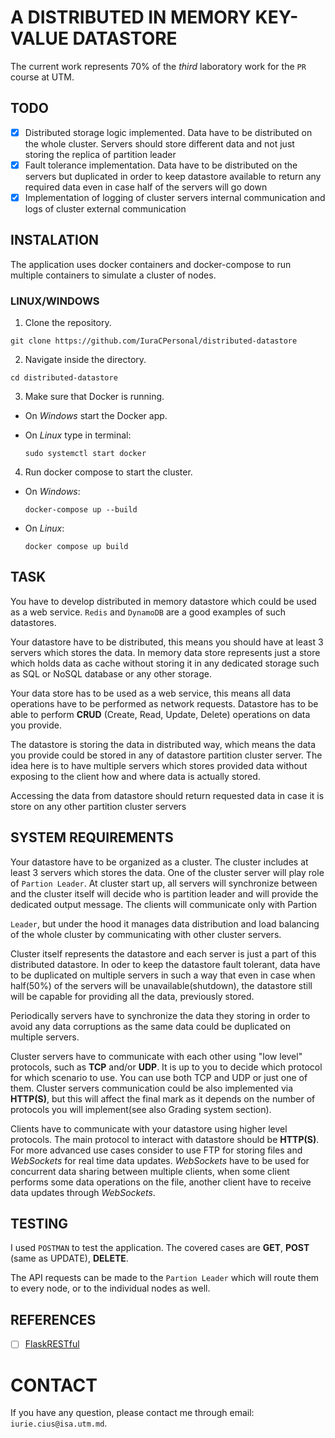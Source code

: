 # A DISTRIBUTED IN MEMORY KEY-VALUE DATASTORE

The current work represents 70% of the _third_ laboratory work for the `PR` course at UTM.

## TODO

- [x]  Distributed storage logic implemented. Data have to be distributed on the whole cluster. Servers should store different data and not just storing the replica of partition leader
- [x]  Fault tolerance implementation. Data have to be distributed on the servers but duplicated in order to keep datastore available to return any required data even in case half of the servers will go down
- [x] Implementation of logging of cluster servers internal communication and logs of cluster external communication

## INSTALATION

The application uses docker containers and docker-compose to run multiple containers to simulate a cluster of nodes.

### LINUX/WINDOWS

1. Clone the repository.

```
git clone https://github.com/IuraCPersonal/distributed-datastore
```

2. Navigate inside the directory.

```
cd distributed-datastore
```

3. Make sure that Docker is running.

  - On _Windows_ start the Docker app.
  - On _Linux_ type in terminal:

    ```
    sudo systemctl start docker
    ```

4. Run docker compose to start the cluster.

  - On _Windows_:
    ```
    docker-compose up --build
    ```
  - On _Linux_:
    ```
    docker compose up build
    ```

## TASK

You have to develop distributed in memory datastore which could be used as a web service. `Redis` and `DynamoDB` are a
good examples of such datastores.

Your datastore have to be distributed, this means you should have at least 3 servers which stores the data. In memory data store represents just a store which holds data as cache without storing it in any dedicated storage such as SQL or NoSQL
database or any other storage.

Your data store has to be used as a web service, this means all data operations have to be performed as network requests. Datastore has to be able to perform __CRUD__ (Create, Read, Update, Delete) operations on data you provide.

The datastore is storing the data in distributed way, which means the data you provide could be stored in any of datastore partition cluster server. The idea here is to have multiple servers which stores provided data without exposing to the client how and where data is actually stored.

Accessing the data from datastore should return requested data in case it is store on any other partition cluster servers

## SYSTEM REQUIREMENTS

Your datastore have to be organized as a cluster. The cluster includes at least 3 servers which stores the data. One of the cluster server will play role of `Partion Leader`. At cluster start up, all servers will synchronize between and the cluster itself will decide who is partition leader and will provide the dedicated output message. The clients will communicate only with Partion

`Leader`, but under the hood it manages data distribution and load balancing of the whole cluster by communicating with other cluster servers.

Cluster itself represents the datastore and each server is just a part of this distributed datastore. In oder to keep the datastore fault tolerant, data have to be duplicated on multiple servers in such a way that even in case when half(50%) of the servers will be unavailable(shutdown), the datastore still will be capable for providing all the data, previously stored.

Periodically servers have to synchronize the data they storing in order to avoid any data corruptions as the same data could be duplicated on multiple servers.

Cluster servers have to communicate with each other using "low level" protocols, such as __TCP__ and/or __UDP__. It is up to you to decide which protocol for which scenario to use. You can use both TCP and UDP or just one of them. Cluster servers communication could be also implemented via __HTTP(S)__, but this will affect the final mark as it depends on the number of protocols you will implement(see also Grading system section).

Clients have to communicate with your datastore using higher level protocols. The main protocol to interact with datastore should be __HTTP(S)__. For more advanced use cases consider to use FTP for storing files and _WebSockets_ for real time data updates. _WebSockets_ have to be used for concurrent data sharing between multiple clients, when some client performs some data operations on the file, another client have to receive data updates through _WebSockets_.

## TESTING

I used `POSTMAN` to test the application. The covered cases are __GET__, __POST__ (same as UPDATE), __DELETE__.

The API requests can be made to the `Partion Leader` which will route them to every node, or to the individual nodes as well.

## REFERENCES

- [ ] [FlaskRESTful](https://flask-restful.readthedocs.io/en/latest/)

# CONTACT

If you have any question, please contact me through email: `iurie.cius@isa.utm.md`.
